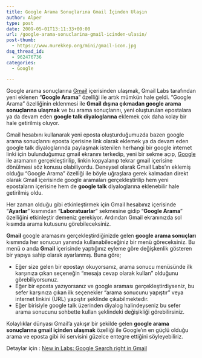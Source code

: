 ```yaml
---
title: Google Arama Sonuçlarına Gmail İçinden Ulaşın
author: Alper
type: post
date: 2009-05-01T13:11:33+00:00
url: /google-arama-sonuclarina-gmail-icinden-ulasin/
post-thumb:
  - https://www.murekkep.org/mini/gmail-icon.jpg
dsq_thread_id:
  - 962476736
categories:
  - Google

---
```

Google arama sonuçlarına [Gmail][1] içerisinden ulaşmak, Gmail Labs tarafından yeni eklenen &#8220;**Google Arama**&#8221; özelliği ile artık mümkün hale geldi. &#8220;Google Arama&#8221; özelliğinin eklenmesi ile **Gmail dışına çıkmadan google arama sonuçlarına ulaşmak** ve bu arama sonuçlarını, yeni oluşturulan epostalara ya da devam eden **google talk diyaloglarına** eklemek çok daha kolay bir hale getirilmiş oluyor. 

Gmail hesabını kullanarak yeni eposta oluşturduğumuzda bazen google arama sonuçlarını eposta içerisine link olarak eklemek ya da devam eden google talk diyaloglarında paylaşmak istenilen herhangi bir google internet linki için bulunduğumuz gmail ekranını terkedip, yeni bir sekme açıp, [Google][2] ile aramanın gerçekleştirilip, linkin kopyalanıp tekrar gmail içerisine dönülmesi söz konusu olabiliyordu. Deneysel olarak Gmail Labs&#8217;ın eklemiş olduğu &#8220;Google Arama&#8221; özelliği ile böyle uğraşlara gerek kalmadan direkt olarak Gmail içerisinde google aramaları gerçekleştirilip hem yeni epostaların içerisine hem de **google talk** diyaloglarına eklenebilir hale getirilmiş oldu. 

Her zaman olduğu gibi etkinleştirmek için Gmail hesabınız içerisinde &#8220;**Ayarlar**&#8221; kısmından &#8220;**Laboratuarlar**&#8221; sekmesine gidip &#8220;**Google Arama**&#8221; özelliğini etkinleştir demeniz gerekiyor. Ardından Gmail ekranınızda sol kısımda arama kutusunu görebileceksiniz. 

**Gmail** google aramasını gerçekleştirdiğinizde gelen **google arama sonuçları** kısmında her sonucun yanında kullanabileceğiniz bir menü göreceksiniz. Bu menü o anda **Gmail** içerisinde yaptığınız eyleme göre değişkenlik gösteren bir yapıya sahip olarak ayarlanmış. Buna göre;

  * Eğer size gelen bir epostayı okuyorsanız, arama sonucu menüsünde ilk karşınıza çıkan seçeneğin &#8220;mesaja cevap olarak kullan&#8221; olduğunu görebiliyorsunuz.
  * Eğer bir eposta yazıyorsanız ve google araması gerçekleştirdiyseniz, bu sefer karşınıza çıkan ilk seçenekler &#8220;arama sonucunu yapıştır&#8221; veya internet linkini (URL) yapıştır şeklinde çıkabilmektedir.
  * Eğer birisiyle google talk üzerinden diyalog halindeyseniz bu sefer arama sonucunu sohbette kullan şeklindeki değişikliği görebilirsiniz. 

Kolaylıklar dünyası Gmail&#8217;a yakışır bir şekilde gelen **google arama sonuçlarına gmail içinden ulaşmak** özelliği ile Google&#8217;ın en güçlü olduğu arama ve eposta gibi iki servisini güzelce entegre ettiğini söyleyebiliriz.

Detaylar için : [New in Labs: Google Search right in Gmail][3]

 [1]: http://gmail.com
 [2]: http://google.com.tr
 [3]: http://gmailblog.blogspot.com/2009/04/new-in-labs-google-search-right-in.html